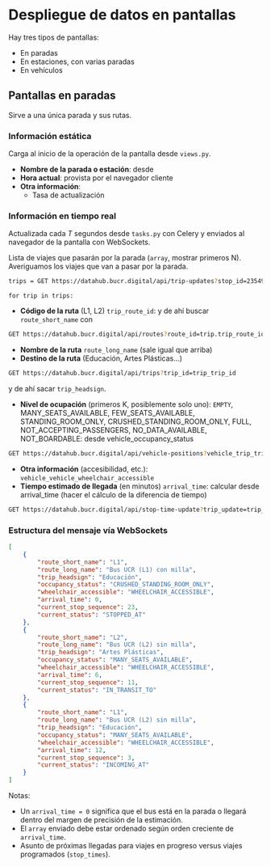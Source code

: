 # Despliegue de datos en pantallas

Hay tres tipos de pantallas:

- En paradas
- En estaciones, con varias paradas
- En vehículos

## Pantallas en paradas

Sirve a una única parada y sus rutas.

### Información estática

Carga al inicio de la operación de la pantalla desde `views.py`.

- **Nombre de la parada o estación**: desde 
- **Hora actual**: provista por el navegador cliente
- **Otra información**:
  - Tasa de actualización

### Información en tiempo real

Actualizada cada $T$ segundos desde `tasks.py` con Celery y enviados al navegador de la pantalla con WebSockets.

Lista de viajes que pasarán por la parada (`array`, mostrar primeros N). Averiguamos los viajes que van a pasar por la parada. 

```bash
trips = GET https://datahub.bucr.digital/api/trip-updates?stop_id=23549 
```

`for trip in trips:` 

- **Código de la ruta** (L1, L2) `trip_route_id`: y de ahí buscar `route_short_name` con 
```bash
GET https://datahub.bucr.digital/api/routes?route_id=trip.trip_route_id
```
- **Nombre de la ruta** `route_long_name` (sale igual que arriba)
- **Destino de la ruta** (Educación, Artes Plásticas...) 
```bash
GET https://datahub.bucr.digital/api/trips?trip_id=trip_trip_id 
```
y de ahí sacar `trip_headsign`.
- **Nivel de ocupación** (primeros K, posiblemente solo uno): `EMPTY`, MANY_SEATS_AVAILABLE, FEW_SEATS_AVAILABLE, STANDING_ROOM_ONLY, CRUSHED_STANDING_ROOM_ONLY, FULL, NOT_ACCEPTING_PASSENGERS, NO_DATA_AVAILABLE, NOT_BOARDABLE: desde vehicle_occupancy_status
```bash
GET https://datahub.bucr.digital/api/vehicle-positions?vehicle_trip_trip_id=trip_trip_id
```
- **Otra información** (accesibilidad, etc.): `vehicle_vehicle_wheelchair_accessible`
- **Tiempo estimado de llegada** (en minutos) `arrival_time`: calcular desde arrival_time (hacer el cálculo de la diferencia de tiempo)
```bash
GET https://datahub.bucr.digital/api/stop-time-update?trip_update=trip_trip_id&stop_id=23549
```

### Estructura del mensaje vía WebSockets

```json
[
    {
        "route_short_name": "L1",
        "route_long_name": "Bus UCR (L1) con milla",
        "trip_headsign": "Educación",
        "occupancy_status": "CRUSHED_STANDING_ROOM_ONLY",
        "wheelchair_accessible": "WHEELCHAIR_ACCESSIBLE",
        "arrival_time": 0,
        "current_stop_sequence": 23,
        "current_status": "STOPPED_AT"
    },
    {
        "route_short_name": "L2",
        "route_long_name": "Bus UCR (L2) sin milla",
        "trip_headsign": "Artes Plásticas",
        "occupancy_status": "MANY_SEATS_AVAILABLE",
        "wheelchair_accessible": "WHEELCHAIR_ACCESSIBLE",
        "arrival_time": 6,
        "current_stop_sequence": 11,
        "current_status": "IN_TRANSIT_TO"
    },
    {
        "route_short_name": "L1",
        "route_long_name": "Bus UCR (L2) sin milla",
        "trip_headsign": "Educación",
        "occupancy_status": "MANY_SEATS_AVAILABLE",
        "wheelchair_accessible": "WHEELCHAIR_ACCESSIBLE",
        "arrival_time": 12,
        "current_stop_sequence": 3,
        "current_status": "INCOMING_AT"
    }
]
```

Notas:

- Un `arrival_time = 0` significa que el bus está en la parada o llegará dentro del margen de precisión de la estimación.
- El `array` enviado debe estar ordenado según orden creciente de `arrival_time`.
- Asunto de próximas llegadas para viajes en progreso versus viajes programados (`stop_times`).